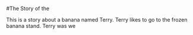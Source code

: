 #The Story of the 

This is a story about a banana named Terry.
Terry likes to go to the frozen banana stand. Terry was we
